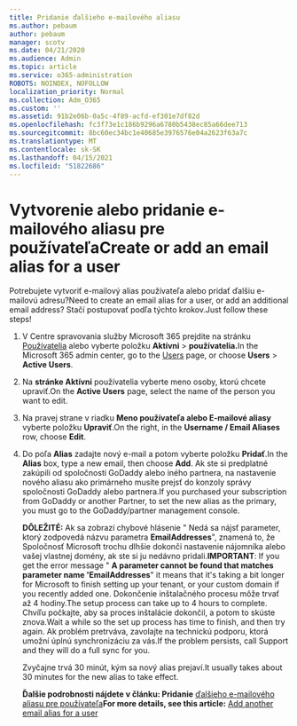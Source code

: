 ```yaml
---
title: Pridanie ďalšieho e-mailového aliasu
ms.author: pebaum
author: pebaum
manager: scotv
ms.date: 04/21/2020
ms.audience: Admin
ms.topic: article
ms.service: o365-administration
ROBOTS: NOINDEX, NOFOLLOW
localization_priority: Normal
ms.collection: Adm_O365
ms.custom: ''
ms.assetid: 91b2e06b-0a5c-4f89-acfd-ef301e7df82d
ms.openlocfilehash: fc3f73e1c186b9296a6780b5438ec85a66dee713
ms.sourcegitcommit: 8bc60ec34bc1e40685e3976576e04a2623f63a7c
ms.translationtype: MT
ms.contentlocale: sk-SK
ms.lasthandoff: 04/15/2021
ms.locfileid: "51822686"
---
```

# <a name="create-or-add-an-email-alias-for-a-user"></a><span data-ttu-id="75ce1-102">Vytvorenie alebo pridanie e-mailového aliasu pre používateľa</span><span class="sxs-lookup"><span data-stu-id="75ce1-102">Create or add an email alias for a user</span></span>

<span data-ttu-id="75ce1-103">Potrebujete vytvoriť e-mailový alias používateľa alebo pridať ďalšiu e-mailovú adresu?</span><span class="sxs-lookup"><span data-stu-id="75ce1-103">Need to create an email alias for a user, or add an additional email address?</span></span> <span data-ttu-id="75ce1-104">Stačí postupovať podľa týchto krokov.</span><span class="sxs-lookup"><span data-stu-id="75ce1-104">Just follow these steps!</span></span>
  
1. <span data-ttu-id="75ce1-105">V Centre spravovania služby Microsoft 365 prejdite na stránku [Používatelia](https://go.microsoft.com/fwlink/p/?linkid=834822) alebo vyberte položku **Aktívni**  >  **používatelia.**</span><span class="sxs-lookup"><span data-stu-id="75ce1-105">In the Microsoft 365 admin center, go to the [Users](https://go.microsoft.com/fwlink/p/?linkid=834822) page, or choose **Users** > **Active Users**.</span></span>
    
2. <span data-ttu-id="75ce1-106">Na **stránke Aktívni** používatelia vyberte meno osoby, ktorú chcete upraviť.</span><span class="sxs-lookup"><span data-stu-id="75ce1-106">On the **Active Users** page, select the name of the person you want to edit.</span></span> 
    
3. <span data-ttu-id="75ce1-107">Na pravej strane v riadku **Meno používateľa alebo E-mailové aliasy** vyberte položku **Upraviť**.</span><span class="sxs-lookup"><span data-stu-id="75ce1-107">On the right, in the **Username / Email Aliases** row, choose **Edit**.</span></span>
    
4. <span data-ttu-id="75ce1-108">Do poľa **Alias** zadajte nový e-mail a potom vyberte položku **Pridať**.</span><span class="sxs-lookup"><span data-stu-id="75ce1-108">In the **Alias** box, type a new email, then choose **Add**.</span></span> <span data-ttu-id="75ce1-109">Ak ste si predplatné zakúpili od spoločnosti GoDaddy alebo iného partnera, na nastavenie nového aliasu ako primárneho musíte prejsť do konzoly správy spoločnosti GoDaddy alebo partnera.</span><span class="sxs-lookup"><span data-stu-id="75ce1-109">If you purchased your subscription from GoDaddy or another Partner, to set the new alias as the primary, you must go to the GoDaddy/partner management console.</span></span> 
    
    <span data-ttu-id="75ce1-110">**DÔLEŽITÉ:** Ak sa zobrazí chybové hlásenie " Nedá sa nájsť parameter, ktorý zodpovedá názvu parametra **EmailAddresses**", znamená to, že Spoločnosť Microsoft trochu dlhšie dokonči nastavenie nájomníka alebo vašej vlastnej domény, ak ste si ju nedávno pridali.</span><span class="sxs-lookup"><span data-stu-id="75ce1-110">**IMPORTANT**: If you get the error message " **A parameter cannot be found that matches parameter name 'EmailAddresses**" it means that it's taking a bit longer for Microsoft to finish setting up your tenant, or your custom domain if you recently added one.</span></span> <span data-ttu-id="75ce1-111">Dokončenie inštalačného procesu môže trvať až 4 hodiny.</span><span class="sxs-lookup"><span data-stu-id="75ce1-111">The setup process can take up to 4 hours to complete.</span></span> <span data-ttu-id="75ce1-112">Chvíľu počkajte, aby sa proces inštalácie dokončil, a potom to skúste znova.</span><span class="sxs-lookup"><span data-stu-id="75ce1-112">Wait a while so the set up process has time to finish, and then try again.</span></span> <span data-ttu-id="75ce1-113">Ak problém pretrváva, zavolajte na technickú podporu, ktorá umožní úplnú synchronizáciu za vás.</span><span class="sxs-lookup"><span data-stu-id="75ce1-113">If the problem persists, call Support and they will do a full sync for you.</span></span>
    
    <span data-ttu-id="75ce1-114">Zvyčajne trvá 30 minút, kým sa nový alias prejaví.</span><span class="sxs-lookup"><span data-stu-id="75ce1-114">It usually takes about 30 minutes for the new alias to take effect.</span></span>
    
    <span data-ttu-id="75ce1-115">**Ďalšie podrobnosti nájdete v článku: Pridanie** [ďalšieho e-mailového aliasu pre používateľa](https://docs.microsoft.com/microsoft-365/admin/email/add-another-email-alias-for-a-user)</span><span class="sxs-lookup"><span data-stu-id="75ce1-115">**For more details, see this article:** [Add another email alias for a user](https://docs.microsoft.com/microsoft-365/admin/email/add-another-email-alias-for-a-user)</span></span>
    

